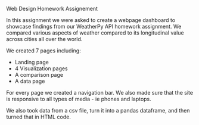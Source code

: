 Web Design Homework Assignement

In this assignment we were asked to create a webpage dashboard to showcase findings from our WeatherPy API homework assignment. We compared various aspects of weather compared to its longitudinal value across cities all over the world. 

We created 7 pages including:
- Landing page
- 4 Visualization pages 
- A comparison page
- A data page

For every page we created a navigation bar. We also made sure that the site is responsive to all types of media - ie phones and laptops. 

We also took data from a csv file, turn it into a pandas dataframe, and then turned that in HTML code. 